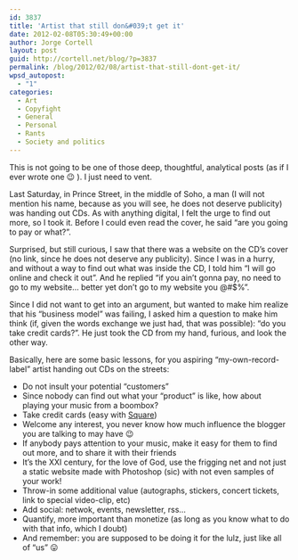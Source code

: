 ```yaml
---
id: 3837
title: 'Artist that still don&#039;t get it'
date: 2012-02-08T05:30:49+00:00
author: Jorge Cortell
layout: post
guid: http://cortell.net/blog/?p=3837
permalink: /blog/2012/02/08/artist-that-still-dont-get-it/
wpsd_autopost:
  - "1"
categories:
  - Art
  - Copyfight
  - General
  - Personal
  - Rants
  - Society and politics
---
```

This is not going to be one of those deep, thoughtful, analytical posts (as if I ever wrote one 😉 ). I just need to vent.

Last Saturday, in Prince Street, in the middle of Soho, a man (I will not mention his name, because as you will see, he does not deserve publicity) was handing out CDs. As with anything digital, I felt the urge to find out more, so I took it. Before I could even read the cover, he said &#8220;are you going to pay or what?&#8221;.

Surprised, but still curious, I saw that there was a website on the CD&#8217;s cover (no link, since he does not deserve any publicity). Since I was in a hurry, and without a way to find out what was inside the CD, I told him &#8220;I will go online and check it out&#8221;. And he replied &#8220;if you ain&#8217;t gonna pay, no need to go to my website&#8230; better yet don&#8217;t go to my website you @#$%&#8221;.

Since I did not want to get into an argument, but wanted to make him realize that his &#8220;business model&#8221; was failing, I asked him a question to make him think (if, given the words exchange we just had, that was possible): &#8220;do you take credit cards?&#8221;. He just took the CD from my hand, furious, and look the other way.

Basically, here are some basic lessons, for you aspiring &#8220;my-own-record-label&#8221; artist handing out CDs on the streets:

  * Do not insult your potential &#8220;customers&#8221;
  * Since nobody can find out what your &#8220;product&#8221; is like, how about playing your music from a boombox?
  * Take credit cards (easy with <a title="https://squareup.com/" href="https://squareup.com/" target="_blank">Square</a>)
  * Welcome any interest, you never know how much influence the blogger you are talking to may have 😉
  * If anybody pays attention to your music, make it easy for them to find out more, and to share it with their friends
  * It&#8217;s the XXI century, for the love of God, use the frigging net and not just a static website made with Photoshop (sic) with not even samples of your work!
  * Throw-in some additional value (autographs, stickers, concert tickets, link to special video-clip, etc)
  * Add social: netwok, events, newsletter, rss&#8230;
  * Quantify, more important than monetize (as long as you know what to do with that info, which I doubt)
  * And remember: you are supposed to be doing it for the lulz, just like all of &#8220;us&#8221; 😛